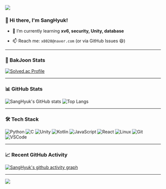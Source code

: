 <!-- 헤더 배너 -->
<img src="https://capsule-render.vercel.app/api?type=waving&color=7F00FF&height=200&section=header&text=💫Engineer%20in%20Progress💫&fontSize=70&fontColor=ffffff" />

### 👋 Hi there, I'm SangHyuk!

- 🌱 I’m currently learning **xv6, security, Unity, database**
<!-- 💬 Ask me about **Operating Systems, C++, or Unity**-->
- 📫 Reach me: `x8020@naver.com` (or via GitHub Issues 😄)

---
### 📝 BakJoon Stats
[![Solved.ac Profile](http://mazassumnida.wtf/api/v2/generate_badge?boj=jjy4545)](https://solved.ac/jjy4545)

---

### 📊 GitHub Stats

![SangHyuk's GitHub stats](https://github-readme-stats.vercel.app/api?username=sanghyuk0612&show_icons=true&theme=tokyonight)
![Top Langs](https://github-readme-stats.vercel.app/api/top-langs/?username=sanghyuk0612&layout=compact)

---

### 🛠️ Tech Stack

![Python](https://img.shields.io/badge/Python-3776AB?style=flat&logo=python&logoColor=white)
![C](https://img.shields.io/badge/C-A8B9CC?style=flat&logo=c&logoColor=white)
![Unity](https://img.shields.io/badge/Unity-000000?style=flat&logo=unity&logoColor=white)
![Kotlin](https://img.shields.io/badge/Kotlin-7F52FF?style=flat&logo=kotlin&logoColor=white)
![JavaScript](https://img.shields.io/badge/JavaScript-F7DF1E?style=flat&logo=javascript&logoColor=black)
![React](https://img.shields.io/badge/React-61DAFB?style=flat&logo=react&logoColor=black)
![Linux](https://img.shields.io/badge/Linux-FCC624?style=flat&logo=linux&logoColor=black)
![Git](https://img.shields.io/badge/Git-F05032?style=flat&logo=git&logoColor=white)
![VSCode](https://img.shields.io/badge/VSCode-007ACC?style=flat&logo=visual%20studio%20code&logoColor=white)

---

### 📈 Recent GitHub Activity

[![SangHyuk's github activity graph](https://github-readme-activity-graph.vercel.app/graph?username=sanghyuk0612&theme=github-compact)](https://github.com/ashutosh00710/github-readme-activity-graph)

---

<!-- 푸터 배너 -->
<img src="https://capsule-render.vercel.app/api?type=waving&color=7F00FF&height=100&section=footer"/>
